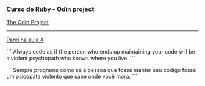 ### Curso de Ruby - Odin project

[The Odin Project](https://www.theodinproject.com)

---

[Parei na aula 4](https://www.theodinproject.com/lessons/ruby-input-and-output)


´´´
Always code as if the person who ends up maintaining your code will be a violent psychopath who knows where you live.
´´´

´´´
Sempre programe como se a pessoa que fosse manter seu código fosse um psicopata violento que sabe onde você mora.
´´´